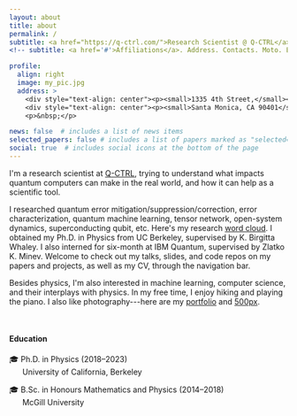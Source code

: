 ```yaml
---
layout: about
title: about
permalink: /
subtitle: <a href="https://q-ctrl.com/">Research Scientist @ Q-CTRL</a>
<!-- subtitle: <a href='#'>Affiliations</a>. Address. Contacts. Moto. Etc. -->

profile:
  align: right
  image: my_pic.jpg
  address: >
    <div style="text-align: center"><p><small>1335 4th Street,</small></p></div>
    <div style="text-align: center"><p><small>Santa Monica, CA 90401</small></p></div>
    <p>&nbsp;</p>

news: false  # includes a list of news items
selected_papers: false # includes a list of papers marked as "selected={true}"
social: true  # includes social icons at the bottom of the page
---
```


I'm a research scientist at <a href="https://q-ctrl.com/">Q-CTRL</a>, trying to understand what impacts quantum computers can make in the real world, and how it can help as a scientific tool. 

[//]: # (<a href='http://www.cchem.berkeley.edu/kbwgrp/index.php/People/HaoranLiao'>University of California, Berkeley</a>)
I researched quantum error mitigation/suppression/correction, error characterization, quantum machine learning, tensor network, open-system dynamics, superconducting qubit, etc. Here's my research <a href='https://marwahaha.github.io/arxiv-wordcloud/?author=Haoran%20Liao'>word cloud</a>. I obtained my Ph.D. in Physics from UC Berkeley, supervised by K. Birgitta Whaley. I also interned for six-month at IBM Quantum, supervised by Zlatko K. Minev. Welcome to check out my talks, slides, and code repos on my papers and projects, as well as my CV, through the navigation bar.

Besides physics, I'm also interested in machine learning, computer science, and their interplays with physics.
In my free time, I enjoy hiking and playing the piano. I also like photography---here are my <a href="https://lhr.myportfolio.com/">portfolio</a> and <a href="https://500px.com/p/haoranliao?view=photos">500px</a>.

<br>
<h4>Education</h4>
🎓 Ph.D. in Physics (2018&ndash;2023) <br>
&nbsp;&nbsp;&nbsp;&nbsp;&nbsp;&nbsp;University of California, Berkeley

🎓 B.Sc. in Honours Mathematics and Physics (2014&ndash;2018) <br>
&nbsp;&nbsp;&nbsp;&nbsp;&nbsp;&nbsp;McGill University

<!-- Write your biography here. Tell the world about yourself. Link to your favorite [subreddit](http://reddit.com). You can put a picture in, too. The code is already in, just name your picture `prof_pic.jpg` and put it in the `img/` folder.

Put your address / P.O. box / other info right below your picture. You can also disable any these elements by editing `profile` property of the YAML header of your `_pages/about.md`. Edit `_bibliography/papers.bib` and Jekyll will render your [publications page](/al-folio/publications/) automatically.

Link to your social media connections, too. This theme is set up to use [Font Awesome icons](http://fortawesome.github.io/Font-Awesome/) and [Academicons](https://jpswalsh.github.io/academicons/), like the ones below. Add your Facebook, Twitter, LinkedIn, Google Scholar, or just disable all of them.
 -->
